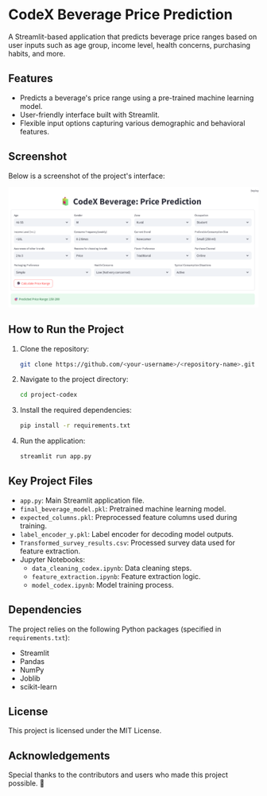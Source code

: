 # CodeX Beverage Price Prediction

A Streamlit-based application that predicts beverage price ranges based on user inputs such as age group, income level, health concerns, purchasing habits, and more.

## Features
- Predicts a beverage's price range using a pre-trained machine learning model.
- User-friendly interface built with Streamlit.
- Flexible input options capturing various demographic and behavioral features.

## Screenshot
Below is a screenshot of the project's interface:

![Beverage Price Predictor Screenshot](Screenshot%202025-07-29%20190014.png)

## How to Run the Project
1. Clone the repository:
   ```bash
   git clone https://github.com/<your-username>/<repository-name>.git
   ```
2. Navigate to the project directory:
   ```bash
   cd project-codex
   ```
3. Install the required dependencies:
   ```bash
   pip install -r requirements.txt
   ```
4. Run the application:
   ```bash
   streamlit run app.py
   ```

## Key Project Files
- `app.py`: Main Streamlit application file.
- `final_beverage_model.pkl`: Pretrained machine learning model.
- `expected_columns.pkl`: Preprocessed feature columns used during training.
- `label_encoder_y.pkl`: Label encoder for decoding model outputs.
- `Transformed_survey_results.csv`: Processed survey data used for feature extraction.
- Jupyter Notebooks:
  - `data_cleaning_codex.ipynb`: Data cleaning steps.
  - `feature_extraction.ipynb`: Feature extraction logic.
  - `model_codex.ipynb`: Model training process.

## Dependencies
The project relies on the following Python packages (specified in `requirements.txt`):
- Streamlit
- Pandas
- NumPy
- Joblib
- scikit-learn

## License
This project is licensed under the MIT License.

## Acknowledgements
Special thanks to the contributors and users who made this project possible. 🙌